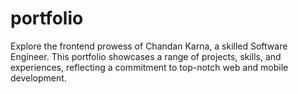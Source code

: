 # portfolio
Explore the frontend prowess of Chandan Karna, a skilled Software Engineer. This portfolio showcases a range of projects, skills, and experiences, reflecting a commitment to top-notch web and mobile development.

